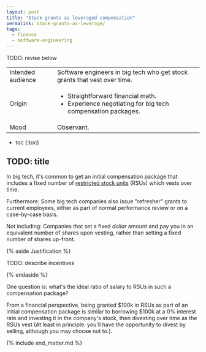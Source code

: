 ```yaml
---
layout: post
title: "Stock grants as leveraged compensation"
permalink: stock-grants-as-leverage/
tags:
  - finance
  - software-engineering
---
```


TODO: revise below
<div class="publication-notes">
  <table>
    <tr>
      <td>Intended audience</td>
      <td>Software engineers in big tech who get stock grants that vest over time.</td>
    </tr>
    <tr>
      <td>Origin</td>
      <td><ul>
        <li>Straightforward financial math.</li>
        <li>Experience negotiating for big tech compensation packages.</li>
      </ul></td>
    </tr>
    <tr>
      <td>Mood</td>
      <td>Observant.</td>
    </tr>
  </table>
</div>

* toc
{:toc}

## TODO: title

In big tech, it's common to get an initial compensation package that includes a fixed number of [restricted stock units](https://en.wikipedia.org/wiki/Restricted_stock) (RSUs) which vests over time.

<p class="note-block">
<span class="note-tag">Furthermore:</span>
Some big tech companies also issue "refresher" grants to current employees, either as part of normal performance review or on a case-by-case basis.
</p>

<p class="note-block note-warning">
<span class="note-tag note-warning">Not including:</span> Companies that set a fixed <em>dollar</em> amount and pay you in an equivalent number of shares upon vesting, rather than setting a fixed number of shares up-front.
</p>

{% aside Justification %}

TODO: describe incentives

{% endaside %}

One question is: what's the ideal ratio of salary to RSUs in such a compensation package?

From a financial perspective, being granted $100k in RSUs as part of an initial compensation package is similar to borrowing $100k at a 0% interest rate and investing it in the company's stock, then divesting over time as the RSUs vest (<span class="note-block"><span class="note">At least in principle:</span> you'll have the opportunity to divest by selling, although you may choose not to.</span>).

{% include end_matter.md %}
